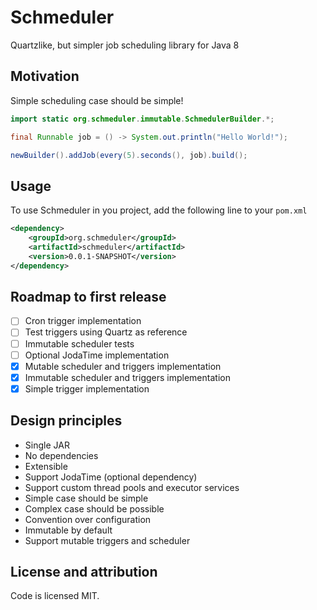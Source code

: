 Schmeduler
==========

Quartzlike, but simpler job scheduling library for Java 8

## Motivation

Simple scheduling case should be simple!

```java
import static org.schmeduler.immutable.SchmedulerBuilder.*;
```

```java
final Runnable job = () -> System.out.println("Hello World!");

newBuilder().addJob(every(5).seconds(), job).build();
```

## Usage

To use Schmeduler in you project, add the following line to your `pom.xml`

```xml
<dependency>
    <groupId>org.schmeduler</groupId>
    <artifactId>schmeduler</artifactId>
    <version>0.0.1-SNAPSHOT</version>
</dependency>
```

## Roadmap to first release

- [ ] Cron trigger implementation
- [ ] Test triggers using Quartz as reference
- [ ] Immutable scheduler tests
- [ ] Optional JodaTime implementation
- [x] Mutable scheduler and triggers implementation
- [x] Immutable scheduler and triggers implementation
- [x] Simple trigger implementation

## Design principles

- Single JAR
- No dependencies
- Extensible
- Support JodaTime (optional dependency)
- Support custom thread pools and executor services
- Simple case should be simple
- Complex case should be possible
- Convention over configuration
- Immutable by default
- Support mutable triggers and scheduler

## License and attribution

Code is licensed MIT.
